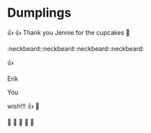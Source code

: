 # Dumplings
:+1:
:+1:
Thank you Jennie for the cupcakes :cake:

:neckbeard::neckbeard::neckbeard::neckbeard:

:+1:


Erik

You

wish!!!
:+1:
:hankey:


:hankey:
:hankey:
:hankey:
:hankey:
:hankey:
